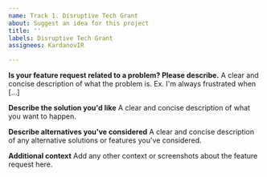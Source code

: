 ```yaml
---
name: Track 1. Disruptive Tech Grant
about: Suggest an idea for this project
title: ''
labels: Disruptive Tech Grant
assignees: KardanovIR

---
```


**Is your feature request related to a problem? Please describe.**
A clear and concise description of what the problem is. Ex. I'm always frustrated when [...]

**Describe the solution you'd like**
A clear and concise description of what you want to happen.

**Describe alternatives you've considered**
A clear and concise description of any alternative solutions or features you've considered.

**Additional context**
Add any other context or screenshots about the feature request here.
